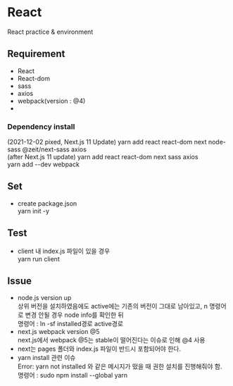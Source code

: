# React
React practice & environment 

## Requirement
- React
- React-dom
- sass
- axios
- webpack(version : @4)
- 
### Dependency install
(2021-12-02 pixed, Next.js 11 Update) yarn add react react-dom next node-sass @zeit/next-sass axios <br>
(after Next.js 11 update) yarn add react react-dom next sass axios <br>
yarn add --dev webpack

## Set
- create package.json <br>
yarn init -y

## Test
- client 내 index.js 파일이 있을 경우 <br>
yarn run client

## Issue
- node.js version up <br>
상위 버전을 설치하였음에도 active에는 기존의 버전이 그대로 남아있고, n 명령어로 변경 안될 경우 node info를 확인한 뒤 <br>
명령어 : ln -sf installed경로 active경로 <br>
- next.js webpack version @5 <br>
next.js에서 webpack @5는 stable이 떨어진다는 이슈로 인해 @4 사용 <br>
- next는 pages 폴더와 index.js 파일이 반드시 포함되어야 한다. <br>
- yarn install 관련 이슈 <br>
Error: yarn not installed 와 같은 메시지가 떴을 때 권한 설치를 진행해줘야 함. <br>
명령어 : sudo npm install --global yarn 
